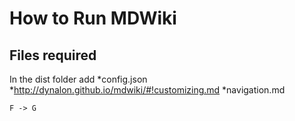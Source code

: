 How to Run MDWiki
====

Files required
---
In the dist folder add
    *config.json
        *http://dynalon.github.io/mdwiki/#!customizing.md
    *navigation.md











```plantuml
F -> G
```